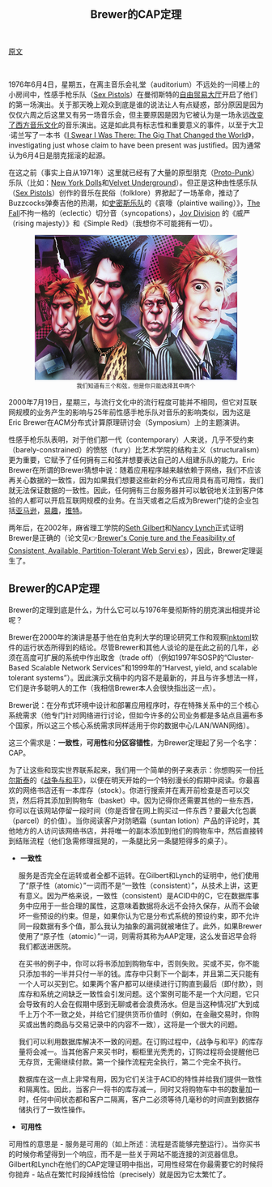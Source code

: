 <h2 align="center">Brewer的CAP定理</h2>

</br>

[原文](https://www.julianbrowne.com/article/brewers-cap-theorem)

</br>

1976年6月4日，星期五，在离主音乐会礼堂（auditorium）不远处的一间楼上的小房间中，性感手枪乐队（[Sex Pistols](http://en.wikipedia.org/wiki/Sex_Pistols)）在曼彻斯特的[自由贸易大厅](http://en.wikipedia.org/wiki/Free_Trade_Hall)开启了他们的第一场演出。关于那天晚上观众到底是谁的说法让人有点疑惑，部分原因是因为仅仅六周之后这里又有另一场音乐会，但主要原因是因为它被认为是一场永远[改变了西方音乐文化](http://www.bbc.co.uk/print/manchester/content/articles/2006/05/11/110506_sex_pistols_gig_feature.shtml)的音乐演出。这是如此具有标志性和重要意义的事件，以至于大卫·诺兰写了一本书《[I Swear I Was There: The Gig That Changed the World](http://www.amazon.co.uk/gp/product/0954970497?ie=UTF8&tag=julibrow-21&linkCode=as2&camp=1634&creative=19450&creativeASIN=0954970497)》，investigating just whose claim to have been present was justified。因为通常认为6月4日是朋克摇滚的起源。

在这之前（事实上自从1971年）这里就已经有了大量的原型朋克（[Proto-Punk](http://en.wikipedia.org/wiki/Protopunk)）乐队（比如：[New York Dolls](http://www.punk77.co.uk/punkhistory/newyorkdolls.htm)和[Velvet Underground](http://en.wikipedia.org/wiki/The_Velvet_Underground)）。但正是这种由性感乐队（[Sex Pistols](http://en.wikipedia.org/wiki/Sex_Pistols)）创作的音乐在民俗（folklore）界掀起了一场革命，推动了Buzzcocks弹奏吉他的热潮，如[史密斯乐队](http://en.wikipedia.org/wiki/The_Smiths)的《哀嚎（plaintive wailing）》，[The Fall](http://www.dcs.ed.ac.uk/home/cxl/fall/index.html)不拘一格的（eclectic）切分音（syncopations），[Joy Division](http://en.wikipedia.org/wiki/Joy_Division) 的《威严（rising majesty）》和《Simple Red》（我想你不可能拥有一切）。

<div align='center'><img src='./img/Sex_Pistols_by_JSaurer.png'/>
</br><div  style="font-size: 0.8em">我们知道有三个和弦，但是你只能选择其中两个</div></div>

2000年7月19日，星期三，与流行文化中的流行程度可能并不相同，但它对互联网规模的业务产生的影响与25年前性感手枪乐队对音乐的影响类似，因为这是Eric Brewer在ACM分布式计算原理研讨会（Symposium）上的主题演讲。

性感手枪乐队表明，对于他们那一代（contemporary）人来说，几乎不受约束（barely-constrained）的愤怒（fury）比艺术学院的结构主义（structuralism）更为重要，它赋予了任何拥有三和弦并想要表达自己的人组建乐队的能力。Eric Brewer在所谓的Brewer猜想中说：随着应用程序越来越依赖于网络，我们不应该再关心数据的一致性，因为如果我们想要这些新的分布式应用具有高可用性，我们就无法保证数据的一致性。因此，任何拥有三台服务器并可以敏锐地关注到客户体验的人都可以开启互联网规模的业务。在当天或者之后成为Brewer门徒的企业包括[亚马逊](http://www.infoq.com/news/2008/01/consistency-vs-availability)，[易趣](http://www.infoq.com/articles/ebay-scalability-best-practices)，[推特](http://highscalability.com/scaling-twitter-making-twitter-10000-percent-faster)。

两年后，在2002年，麻省理工学院的[Seth Gilbert](http://lpd.epfl.ch/sgilbert/)和[Nancy Lynch](http://people.csail.mit.edu/lynch/)正式证明Brewer是正确的（论文见👉[Brewer's Conje
ture and the Feasibility of
Consistent, Available, Partition-Tolerant Web
Servi
es](http://citeseerx.ist.psu.edu/viewdoc/download?doi=10.1.1.20.1495&rep=rep1&type=pdf)），因此，Brewer定理诞生了。

## Brewer的CAP定理

Brewer的定理到底是什么，为什么它可以与1976年曼彻斯特的朋克演出相提并论呢？

Brewer在2000年的演讲是基于他在伯克利大学的理论研究工作和观察[Inktoml](http://en.wikipedia.org/wiki/Inktomi)软件的运行状态所得到的结论。尽管Brewer和其他人谈论的是在此之前的几年，必须在高度可扩展的系统中作出取舍（trade off）（例如1997年SOSP的“Cluster-Based Scalable Network Services”和1999年的“Harvest, yield, and scalable tolerant systems”）。因此演示文稿中的内容不是最新的，并且与许多想法一样，它们是许多聪明人的工作（我相信Brewer本人会很快指出这一点）。

Brewer说：在分布式环境中设计和部署应用程序时，存在特殊关系中的三个核心系统需求（他专门针对网络进行讨论，但如今许多的公司业务都是多站点且遍布多个国家，所以这三个核心系统需求同样适用于你的数据中心/LAN/WAN网络）。

这三个需求是：**一致性**，**可用性**和**分区容错性**，为Brewer定理起了另一个名字：CAP。

为了让这些和现实世界联系起来，我们用一个简单的例子来表示：你想购买一份[托尔斯泰](http://en.wikipedia.org/wiki/Leo_Tolstoy)的《[战争与和平](http://en.wikipedia.org/wiki/War_and_Peace)》，以便在明天开始的一个特别漫长的假期中阅读。你最喜欢的网络书店还有一本库存（stock）。你进行搜索并在离开前检查是否可以交货，然后将其添加到购物车（basket）中。因为记得你还需要其他的一些东西，你可以在该网站停留一段时间（你是否曾在网上购买过一件东西？要最大化包裹（parcel）的价值）。当你阅读客户对防晒霜（suntan lotion）产品的评论时，其他地方的人访问该网络书店，并将唯一的副本添加到他们的购物车中，然后直接转到结账流程（他们急需修理摇晃的，一条腿比另一条腿短得多的桌子）。

- **一致性**

<p style="margin-left: 20px">服务是否完全在运转或者全都不运转。在Gilbert和Lynch的证明中，他们使用了“原子性（atomic）”一词而不是“一致性（consistent）”，从技术上讲，这更有意义。因为严格来说，一致性（consistent）是ACID中的C，它在数据库事务中应用于一些合理的属性，这意味着数据将永远不会持久保存，从而不会破坏一些预设的约束。但是，如果你认为它是分布式系统的预设约束，即不允许同一段数据有多个值，那么我认为抽象的漏洞就被堵住了。此外，如果Brewer使用了“原子性（atomic）”一词，则需将其称为AAP定理，这么发音迟早会将我们都送进医院。</p>

<p style="margin-left: 20px">在买书的例子中，你可以将书添加到购物车中，否则失败。买或不买，你不能只添加书的一半并只付一半的钱。库存中只剩下一个副本，并且第二天只能有一个人可以买到它。如果两个客户都可以继续进行订购直到最后（即付款），则库存和系统之间缺乏一致性会引发问题。这个案例可能不是一个大问题，它只会导致有的人会在假期中感到无聊或者会浪费汤水。但是当这种情况扩大到成千上万个不一致之处，并给它们提供货币价值时（例如，在金融交易时，你购买或出售的商品与交易记录中的内容不一致），这将是一个很大的问题。</p>

<p style="margin-left: 20px">我们可以利用数据库解决不一致的问题。在订购过程中，《战争与和平》的库存量将会减一。当其他客户来买书时，橱柜里光秃秃的，订购过程将会提醒他已无存货，无需继续付款。第一个操作流程完全执行，第二个完全不执行。</p>

<p style="margin-left: 20px">数据库在这一点上非常有用，因为它们关注于ACID的特性并给我们提供一致性和隔离性。因此，当客户一将书的库存减一，同时又将购物车中书的数量加一时，任何中间状态都和客户二隔离，客户二必须等待几毫秒的时间直到数据存储执行了一致性操作。</p>

- **可用性**

可用性的意思是 - 服务是可用的（如上所述：流程是否能够完整运行）。当你买书的时候你希望得到一个响应，而不是一些关于网站不能连接的浏览器信息。Gilbert和Lynch在他们的CAP定理证明中指出，可用性经常在你最需要它的时候将你抛弃 - 站点在繁忙时段掉线恰恰（precisely）就是因为它太繁忙了。